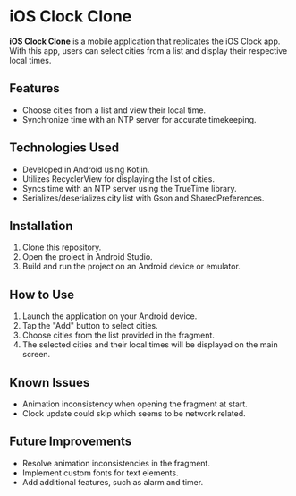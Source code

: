 # iOS Clock Clone

**iOS Clock Clone** is a mobile application that replicates the iOS Clock app. With this app, users can select cities from a list and display their respective local times.

## Features

- Choose cities from a list and view their local time.
- Synchronize time with an NTP server for accurate timekeeping.

## Technologies Used

- Developed in Android using Kotlin.
- Utilizes RecyclerView for displaying the list of cities.
- Syncs time with an NTP server using the TrueTime library.
- Serializes/deserializes city list with Gson and SharedPreferences.

## Installation

1. Clone this repository.
2. Open the project in Android Studio.
3. Build and run the project on an Android device or emulator.

## How to Use

1. Launch the application on your Android device.
2. Tap the "Add" button to select cities.
3. Choose cities from the list provided in the fragment.
4. The selected cities and their local times will be displayed on the main screen.

## Known Issues

- Animation inconsistency when opening the fragment at start.
- Clock update could skip which seems to be network related.

## Future Improvements

- Resolve animation inconsistencies in the fragment.
- Implement custom fonts for text elements.
- Add additional features, such as alarm and timer.

